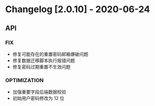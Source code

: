 <!-- generated by script, do not modify it manually -->
# Changelog [2.0.10] - 2020-06-24 

## API

### FIX

- 修复可能存在的重置密码邮箱爆破问题
- 修复数据迁移脚本执行报错问题
- 修复密码过期重置不生效问题

### OPTIMIZATION

- 加强重要字段后端数据校验
- 初始用户密码修改为 12 位

